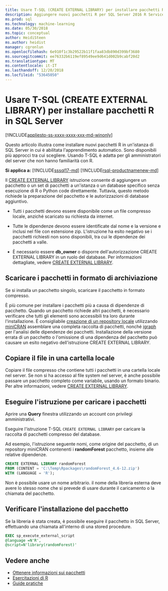```yaml
---
title: Usare T-SQL (CREATE EXTERNAL LIBRARY) per installare pacchetti R - servizi di SQL Server Machine Learning
description: Aggiungere nuovi pacchetti R per SQL Server 2016 R Services o SQL Server 2017 Machine Learning Services (In-Database).
ms.prod: sql
ms.technology: machine-learning
ms.date: 05/30/2018
ms.topic: conceptual
author: HeidiSteen
ms.author: heidist
manager: cgronlun
ms.openlocfilehash: 6e910f1c3b29522b11f1faa83db890d399bf3680
ms.sourcegitcommit: ee76332b6119ef89549ee9d641d002b9cabf20d2
ms.translationtype: MT
ms.contentlocale: it-IT
ms.lasthandoff: 12/20/2018
ms.locfileid: "53645050"
---
```

# <a name="use-t-sql-create-external-library-to-install-r-packages-on-sql-server"></a>Usare T-SQL (CREATE EXTERNAL LIBRARY) per installare pacchetti R in SQL Server
[!INCLUDE[appliesto-ss-xxxx-xxxx-xxx-md-winonly](../../includes/appliesto-ss-xxxx-xxxx-xxx-md-winonly.md)]

Questo articolo illustra come installare nuovi pacchetti R in un'istanza di SQL Server in cui è abilitata l'apprendimento automatico. Sono disponibili più approcci tra cui scegliere. Usando T-SQL è adatta per gli amministratori del server che non hanno familiarità con R.

**Si applica a:**  [!INCLUDE[sssql17-md](../../includes/sssql17-md.md)] [!INCLUDE[rsql-productnamenew-md](../../includes/rsql-productnamenew-md.md)]

Il [CREATE EXTERNAL LIBRARY](https://docs.microsoft.com/sql/t-sql/statements/create-external-library-transact-sql) istruzione consente di aggiungere un pacchetto o un set di pacchetti a un'istanza o un database specifico senza esecuzione di R o Python code direttamente. Tuttavia, questo metodo richiede la preparazione del pacchetto e le autorizzazioni di database aggiuntivo.

+ Tutti i pacchetti devono essere disponibile come un file compresso locale, anziché scaricato su richiesta da internet.

+ Tutte le dipendenze devono essere identificate dal nome e la versione e inclusi nel file con estensione zip. L'istruzione ha esito negativo se i pacchetti richiesti non sono disponibili, tra cui le dipendenze dei pacchetti a valle. 

+ È necessario essere **db_owner** o disporre dell'autorizzazione CREATE EXTERNAL LIBRARY in un ruolo del database. Per informazioni dettagliate, vedere [CREATE EXTERNAL LIBRARY](https://docs.microsoft.com/sql/t-sql/statements/create-external-library-transact-sql).

## <a name="download-packages-in-archive-format"></a>Scaricare i pacchetti in formato di archiviazione

Se si installa un pacchetto singolo, scaricare il pacchetto in formato compresso.

È più comune per installare i pacchetti più a causa di dipendenze di pacchetto. Quando un pacchetto richiede altri pacchetti, è necessario verificare che tutti gli elementi sono accessibili tra loro durante l'installazione. È consigliabile [creazione di un repository locale](create-a-local-package-repository-using-minicran.md) utilizzando [miniCRAN](https://andrie.github.io/miniCRAN/) assemblare una completa raccolta di pacchetti, nonché [igraph](https://igraph.org/r/) per l'analisi delle dipendenze dei pacchetti. Installazione della versione errata di un pacchetto o l'omissione di una dipendenza del pacchetto può causare un esito negativo dell'istruzione CREATE EXTERNAL LIBRARY. 

## <a name="copy-the-file-to-a-local-folder"></a>Copiare il file in una cartella locale

Copiare il file compresso che contiene tutti i pacchetti in una cartella locale nel server. Se non si ha accesso al file system nel server, è anche possibile passare un pacchetto completo come variabile, usando un formato binario. Per altre informazioni, vedere [CREATE EXTERNAL LIBRARY](../../t-sql/statements/create-external-library-transact-sql.md).

## <a name="run-the-statement-to-upload-packages"></a>Eseguire l'istruzione per caricare i pacchetti

Aprire una **Query** finestra utilizzando un account con privilegi amministrativi.

Eseguire l'istruzione T-SQL `CREATE EXTERNAL LIBRARY` per caricare la raccolta di pacchetti compresso del database.

Ad esempio, l'istruzione seguente nomi, come origine del pacchetto, di un repository miniCRAN contenenti i **randomForest** pacchetto, insieme alle relative dipendenze. 

```sql
CREATE EXTERNAL LIBRARY randomForest
FROM (CONTENT = 'C:\Temp\Rpackages\randomForest_4.6-12.zip')
WITH (LANGUAGE = 'R');
```

Non è possibile usare un nome arbitrario. il nome della libreria esterna deve avere lo stesso nome che si prevede di usare durante il caricamento o la chiamata del pacchetto.

## <a name="verify-package-installation"></a>Verificare l'installazione del pacchetto

Se la libreria è stata creata, è possibile eseguire il pacchetto in SQL Server, effettuando una chiamata all'interno di una stored procedure.
    
```sql
EXEC sp_execute_external_script
@language =N'R',
@script=N'library(randomForest)'
```

## <a name="see-also"></a>Vedere anche

+ [Ottenere informazioni sui pacchetti](determine-which-packages-are-installed-on-sql-server.md)
+ [Esercitazioni di R](../tutorials/sql-server-r-tutorials.md)
+ [Guide pratiche](sql-server-machine-learning-tasks.md)
